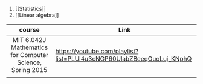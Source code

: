 1. [[Statistics]]
2. [[Linear algebra]]

|                          course                          | Link                                                                 |
|:--------------------------------------------------------:| -------------------------------------------------------------------- |
| MIT 6.042J Mathematics for Computer Science, Spring 2015 | https://youtube.com/playlist?list=PLUl4u3cNGP60UlabZBeeqOuoLuj_KNphQ |
|                                                          |                                                                      |
